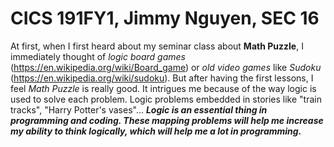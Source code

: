 # CICS 191FY1, Jimmy Nguyen, SEC 16
At first, when I first heard about my seminar class about **Math Puzzle**, I immediately thought of *logic board games* (https://en.wikipedia.org/wiki/Board_game) or *old video games* like *Sudoku* (https://en.wikipedia.org/wiki/sudoku). 
But after having the first lessons, I feel *Math Puzzle* is really good. It intrigues me because of the way logic is used to solve each problem. Logic problems embedded in stories like "train tracks", "Harry Potter's vases"...
***Logic is an essential thing in programming and coding. These mapping problems will help me increase my ability to think logically, which will help me a lot in programming.***
